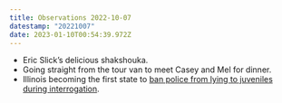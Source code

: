 ```yaml
---
title: Observations 2022-10-07
datestamp: "20221007"
date: 2023-01-10T00:54:39.972Z
---
```

- Eric Slick’s delicious shakshouka.
- Going straight from the tour van to meet Casey and Mel for dinner.
- Illinois becoming the first state to [ban police from lying to juveniles during interrogation](https://innocenceproject.org/illinois-first-state-to-ban-police-lying/).
